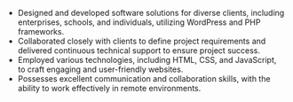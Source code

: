 - Designed and developed software solutions for diverse clients, including enterprises, schools, and individuals, utilizing WordPress and PHP frameworks.
- Collaborated closely with clients to define project requirements and delivered continuous technical support to ensure project success.
- Employed various technologies, including HTML, CSS, and JavaScript, to craft engaging and user-friendly websites.
- Possesses excellent communication and collaboration skills, with the ability to work effectively in remote environments.
